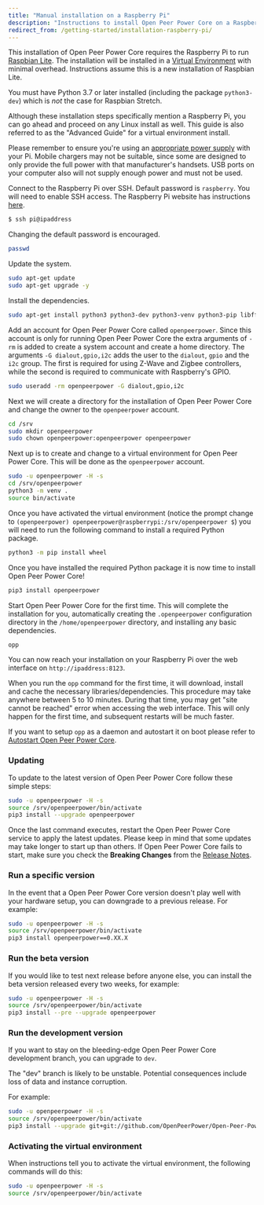 ```yaml
---
title: "Manual installation on a Raspberry Pi"
description: "Instructions to install Open Peer Power Core on a Raspberry Pi running Raspbian Lite."
redirect_from: /getting-started/installation-raspberry-pi/
---
```


This installation of Open Peer Power Core requires the Raspberry Pi to run [Raspbian Lite](https://www.raspberrypi.org/downloads/raspbian/). The installation will be installed in a [Virtual Environment](/docs/installation/virtualenv) with minimal overhead. Instructions assume this is a new installation of Raspbian Lite.

You must have Python 3.7 or later installed (including the package `python3-dev`) which is *not* the case for Raspbian Stretch.

<div class='note'>
Although these installation steps specifically mention a Raspberry Pi, you can go ahead and proceed on any Linux install as well. This guide is also referred to as the "Advanced Guide" for a virtual environment install.
</div>

<div class='note warning'>

Please remember to ensure you're using an [appropriate power supply](https://www.raspberrypi.org/documentation/faqs/#pi-power) with your Pi. Mobile chargers may not be suitable, since some are designed to only provide the full power with that manufacturer's handsets. USB ports on your computer also will not supply enough power and must not be used.

</div>

Connect to the Raspberry Pi over SSH. Default password is `raspberry`.
You will need to enable SSH access. The Raspberry Pi website has instructions [here](https://www.raspberrypi.org/documentation/remote-access/ssh/).

```bash
$ ssh pi@ipaddress
```

Changing the default password is encouraged.

```bash
passwd
```

Update the system.

```bash
sudo apt-get update
sudo apt-get upgrade -y
```

Install the dependencies.

```bash
sudo apt-get install python3 python3-dev python3-venv python3-pip libffi-dev libssl-dev
```

Add an account for Open Peer Power Core called `openpeerpower`.
Since this account is only for running Open Peer Power Core the extra arguments of `-rm` is added to create a system account and create a home directory. The arguments `-G dialout,gpio,i2c` adds the user to the `dialout`, `gpio` and the `i2c` group. The first is required for using Z-Wave and Zigbee controllers, while the second is required to communicate with Raspberry's GPIO.

```bash
sudo useradd -rm openpeerpower -G dialout,gpio,i2c
```

Next we will create a directory for the installation of Open Peer Power Core and change the owner to the `openpeerpower` account.

```bash
cd /srv
sudo mkdir openpeerpower
sudo chown openpeerpower:openpeerpower openpeerpower
```

Next up is to create and change to a virtual environment for Open Peer Power Core. This will be done as the `openpeerpower` account.

```bash
sudo -u openpeerpower -H -s
cd /srv/openpeerpower
python3 -m venv .
source bin/activate
```
Once you have activated the virtual environment (notice the prompt change to `(openpeerpower) openpeerpower@raspberrypi:/srv/openpeerpower $`) you will need to run the following command to install a required Python package.

```bash
python3 -m pip install wheel
```

Once you have installed the required Python package it is now time to install Open Peer Power Core!

```bash
pip3 install openpeerpower
```

Start Open Peer Power Core for the first time. This will complete the installation for you, automatically creating the `.openpeerpower` configuration directory in the `/home/openpeerpower` directory, and installing any basic dependencies.

```bash
opp
```
You can now reach your installation on your Raspberry Pi over the web interface on `http://ipaddress:8123`.

<div class='note'>

When you run the `opp` command for the first time, it will download, install and cache the necessary libraries/dependencies. This procedure may take anywhere between 5 to 10 minutes. During that time, you may get "site cannot be reached" error when accessing the web interface. This will only happen for the first time, and subsequent restarts will be much faster.

</div>

If you want to setup `opp` as a daemon and autostart it on boot please refer to [Autostart Open Peer Power Core](/docs/autostart/).

### Updating

To update to the latest version of Open Peer Power Core follow these simple steps:

```bash
sudo -u openpeerpower -H -s
source /srv/openpeerpower/bin/activate
pip3 install --upgrade openpeerpower
```

Once the last command executes, restart the Open Peer Power Core service to apply the latest updates. Please keep in mind that some updates may take longer to start up than others. If Open Peer Power Core fails to start, make sure you check the **Breaking Changes** from the [Release Notes](https://github.com/OpenPeerPower/Open-Peer-Power/releases).

### Run a specific version

In the event that a Open Peer Power Core version doesn't play well with your hardware setup, you can downgrade to a previous release. For example:

```bash
sudo -u openpeerpower -H -s
source /srv/openpeerpower/bin/activate
pip3 install openpeerpower==0.XX.X
```

### Run the beta version

If you would like to test next release before anyone else, you can install the beta version released every two weeks, for example:

```bash
sudo -u openpeerpower -H -s
source /srv/openpeerpower/bin/activate
pip3 install --pre --upgrade openpeerpower
```

### Run the development version

If you want to stay on the bleeding-edge Open Peer Power Core development branch, you can upgrade to `dev`.

<div class='note warning'>
  The "dev" branch is likely to be unstable. Potential consequences include loss of data and instance corruption.
</div>

For example:

```bash
sudo -u openpeerpower -H -s
source /srv/openpeerpower/bin/activate
pip3 install --upgrade git+git://github.com/OpenPeerPower/Open-Peer-Power.git@dev
```

### Activating the virtual environment

When instructions tell you to activate the virtual environment, the following commands will do this:

```bash
sudo -u openpeerpower -H -s
source /srv/openpeerpower/bin/activate
```
